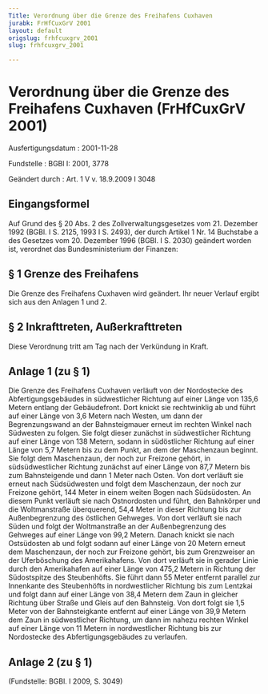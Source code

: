 ```yaml
---
Title: Verordnung über die Grenze des Freihafens Cuxhaven
jurabk: FrHfCuxGrV 2001
layout: default
origslug: frhfcuxgrv_2001
slug: frhfcuxgrv_2001

---
```


# Verordnung über die Grenze des Freihafens Cuxhaven (FrHfCuxGrV 2001)

Ausfertigungsdatum
:   2001-11-28

Fundstelle
:   BGBl I: 2001, 3778

Geändert durch
:   Art. 1 V v. 18.9.2009 I 3048



## Eingangsformel

Auf Grund des § 20 Abs. 2 des Zollverwaltungsgesetzes vom 21. Dezember
1992 (BGBl. I S. 2125, 1993 I S. 2493), der durch Artikel 1 Nr. 14
Buchstabe a des Gesetzes vom 20. Dezember 1996 (BGBl. I S. 2030)
geändert worden ist, verordnet das Bundesministerium der Finanzen:


## § 1 Grenze des Freihafens

Die Grenze des Freihafens Cuxhaven wird geändert. Ihr neuer Verlauf
ergibt sich aus den Anlagen 1 und 2.


## § 2 Inkrafttreten, Außerkrafttreten

Diese Verordnung tritt am Tag nach der Verkündung in Kraft.


## Anlage 1 (zu § 1)

Die Grenze des Freihafens Cuxhaven verläuft von der Nordostecke des
Abfertigungsgebäudes in südwestlicher Richtung auf einer Länge von
135,6 Metern entlang der Gebäudefront. Dort knickt sie rechtwinklig ab
und führt auf einer Länge von 3,6 Metern nach Westen, um dann der
Begrenzungswand an der Bahnsteigmauer erneut im rechten Winkel nach
Südwesten zu folgen. Sie folgt dieser zunächst in südwestlicher
Richtung auf einer Länge von 138 Metern, sodann in südöstlicher
Richtung auf einer Länge von 5,7 Metern bis zu dem Punkt, an dem der
Maschenzaun beginnt. Sie folgt dem Maschenzaun, der noch zur Freizone
gehört, in südsüdwestlicher Richtung zunächst auf einer Länge von 87,7
Metern bis zum Bahnsteigende und dann 1 Meter nach Osten. Von dort
verläuft sie erneut nach Südsüdwesten und folgt dem Maschenzaun, der
noch zur Freizone gehört, 144 Meter in einem weiten Bogen nach
Südsüdosten. An diesem Punkt verläuft sie nach Ostnordosten und führt,
den Bahnkörper und die Woltmanstraße überquerend, 54,4 Meter in dieser
Richtung bis zur Außenbegrenzung des östlichen Gehweges. Von dort
verläuft sie nach Süden und folgt der Woltmanstraße an der
Außenbegrenzung des Gehweges auf einer Länge von 99,2 Metern. Danach
knickt sie nach Ostsüdosten ab und folgt sodann auf einer Länge von 20
Metern erneut dem Maschenzaun, der noch zur Freizone gehört, bis zum
Grenzweiser an der Uferböschung des Amerikahafens. Von dort verläuft
sie in gerader Linie durch den Amerikahafen auf einer Länge von 475,2
Metern in Richtung der Südostspitze des Steubenhöfts. Sie führt dann
55 Meter entfernt parallel zur Innenkante des Steubenhöfts in
nordwestlicher Richtung bis zum Lentzkai und folgt dann auf einer
Länge von 38,4 Metern dem Zaun in gleicher Richtung über Straße und
Gleis auf den Bahnsteig. Von dort folgt sie 1,5 Meter von der
Bahnsteigkante entfernt auf einer Länge von 39,9 Metern dem Zaun in
südwestlicher Richtung, um dann im nahezu rechten Winkel auf einer
Länge von 11 Metern in nordwestlicher Richtung bis zur Nordostecke des
Abfertigungsgebäudes zu verlaufen.


## Anlage 2 (zu § 1)

(Fundstelle: BGBl. I 2009, S. 3049)


